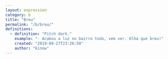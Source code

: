 ```yaml
---
layout: expression
category: b
title: "Breu"
permalink: "/b/breu/"
definitions:
  - definition: "Pitch dark."
    example: "- Acabou a luz no bairro todo, vem ver. Olha que breu!"
    created: "2019-09-27T23:26:50"
    author: "kinow"
---
```

